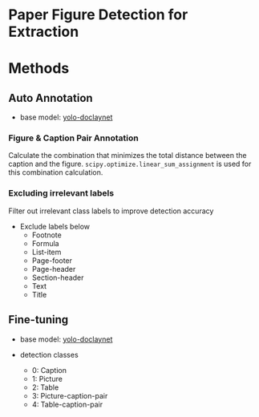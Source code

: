 # Paper Figure Detection for Extraction

# Methods

## Auto Annotation

- base model: [yolo-doclaynet](https://huggingface.co/hantian/yolo-doclaynet)

### Figure & Caption Pair Annotation

Calculate the combination that minimizes the total distance between the caption and the figure.
`scipy.optimize.linear_sum_assignment` is used for this combination calculation.

### Excluding irrelevant labels

Filter out irrelevant class labels to improve detection accuracy

- Exclude labels below
    - Footnote
    - Formula
    - List-item
    - Page-footer
    - Page-header
    - Section-header
    - Text
    - Title

## Fine-tuning

- base model: [yolo-doclaynet](https://huggingface.co/hantian/yolo-doclaynet)

- detection classes
    - 0: Caption
    - 1: Picture
    - 2: Table
    - 3: Picture-caption-pair
    - 4: Table-caption-pair


